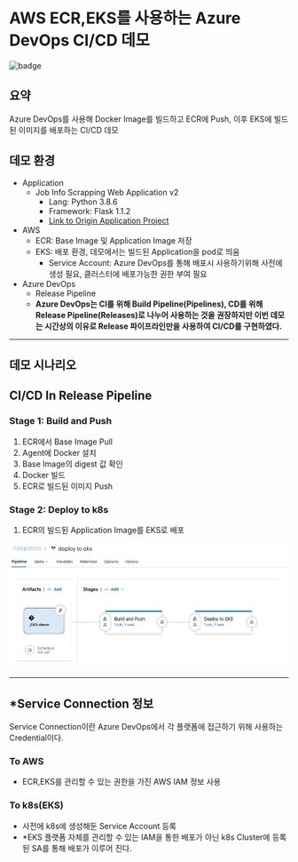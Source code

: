 # AWS ECR,EKS를 사용하는 Azure DevOps CI/CD 데모
![badge](https://vsrm.dev.azure.com/hyukjun/_apis/public/Release/badge/eed91596-64f6-438c-a566-14f3570c9c54/1/3)
## 요약
Azure DevOps를 사용해 Docker Image를 빌드하고 ECR에 Push, 이후 EKS에  빌드된 이미지를 배포하는 CI/CD 데모
## 데모 환경
- Application
    - Job Info Scrapping Web Application v2
        - Lang: Python 3.8.6
        - Framework: Flask 1.1.2
        - [Link to Origin Application Project](https://github.com/hyukjuns/flask-webapp-cicd-demo)
- AWS
    - ECR: Base Image 및 Application Image 저장
    - EKS: 배포 환경, 데모에서는 빌드된 Application을 pod로 띄움
        - Service Account: Azure DevOps를 통해 배포시 사용하기위해 사전에 생성 필요, 클러스터에 배포가능한 권한 부여 필요
- Azure DevOps
    - Release Pipeline
    - **Azure DevOps는 CI를 위해 Build Pipeline(Pipelines), CD를 위해 Release Pipeline(Releases)로 나누어 사용하는 것을 권장하지만 이번 데모는 시간상의 이유로 Release 파이프라인만을 사용하여 CI/CD를 구현하였다.**
---
## 데모 시나리오
## CI/CD In Release Pipeline
### Stage 1: Build and Push
1. ECR에서 Base Image Pull
2. Agent에 Docker 설치
3. Base Image의 digest 값 확인
4. Docker 빌드
5. ECR로 빌드된 이미지 Push 
### Stage 2: Deploy to k8s
1. ECR의 빌드된 Application Image를 EKS로 배포

![ci/cd](img/cicd.png)

---

## *Service Connection 정보
Service Connection이란 Azure DevOps에서 각 플랫폼에 접근하기 위해 사용하는 Credential이다.
### To AWS
- ECR,EKS를 관리할 수 있는 권한을 가진 AWS IAM 정보 사용
### To k8s(EKS)
- 사전에 k8s에 생성해둔 Service Account 등록
- *EKS 플랫폼 자체를 관리할 수 있는 IAM을 통한 배포가 아닌 k8s Cluster에 등록된 SA를 통해 배포가 이루어 진다.
